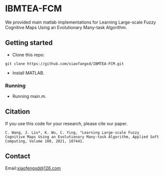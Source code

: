 # IBMTEA-FCM
We provided main matlab implementations for Learning Large-scale Fuzzy Cognitive Maps Using an Evolutionary Many-task Algorithm.

## Getting started

- Clone this repo:

```
git clone https://github.com/xiaofangxd/IBMTEA-FCM.git

```

- Install MATLAB.

### Running

- Running main.m. 

## Citation

If you use this code for your research, please cite our paper.

```
C. Wang, J. Liu*, K. Wu, C. Ying, "Learning Large-scale Fuzzy Cognitive Maps Using an Evolutionary Many-task Algorithm, Applied Soft Computing, Volume 108, 2021, 107441.
```

## Contact

Email:xiaofengxd@126.com
